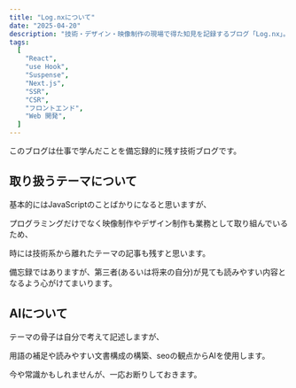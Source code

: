 ```yaml
---
title: "Log.nxについて"
date: "2025-04-20"
description: "技術・デザイン・映像制作の現場で得た知見を記録するブログ「Log.nx」。JavaScriptを中心に、業務で得た気づきやAIの活用も交えながら、将来の自分や他者にとっても有用な情報を発信します。"
tags:
  [
    "React",
    "use Hook",
    "Suspense",
    "Next.js",
    "SSR",
    "CSR",
    "フロントエンド",
    "Web 開発",
  ]
---
```


このブログは仕事で学んだことを備忘録的に残す技術ブログです。

## 取り扱うテーマについて

基本的にはJavaScriptのことばかりになると思いますが、

プログラミングだけでなく映像制作やデザイン制作も業務として取り組んでいるため、

時には技術系から離れたテーマの記事も残すと思います。

備忘録ではありますが、第三者(あるいは将来の自分)が見ても読みやすい内容となるよう心がけてまいります。

## AIについて

テーマの骨子は自分で考えて記述しますが、

用語の補足や読みやすい文書構成の構築、seoの観点からAIを使用します。

今や常識かもしれませんが、一応お断りしておきます。
